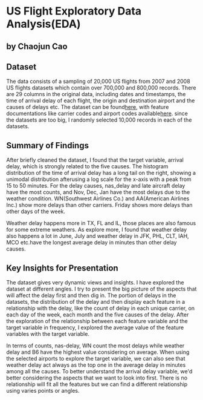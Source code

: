 # US Flight Exploratory Data Analysis(EDA)
## by Chaojun Cao 


## Dataset

The data consists of a sampling of 20,000 US flights from 2007 and 2008 US flights datasets which contain over 700,000 and 800,000 records. There are 29 columns in the original data, including dates and timestamps, the time of arrival delay of each flight, the origin and destination airport and the causes of delays etc. The dataset can be found[here](http://stat-computing.org/dataexpo/2009/the-data.html),
with feature documentations like carrier codes and airport codes available[here](http://stat-computing.org/dataexpo/2009/supplemental-data.html).
since the datasets are too big, I randomly selected 10,000 records in each of the datasets. 


## Summary of Findings
After briefly cleaned the dataset, I found that the target variable, arrival delay, 
which is strongly related to the five causes. The histogram distribution of the time of arrival delay has a long tail on the right, showing a unimodal distribution afterusing a log scale for the x-axis with a peak from 15 to 50 minutes. For the delay causes, 
nas_delay and late aircraft delay have the most counts, and Nov, Dec, Jan have the most delays due to the weather condition. WN(Southwest Airlines Co.) and AA(American Airlines Inc.) 
show more delays than other carriers. Friday shows more delays than other days of the week. 

Weather delay happens more in TX, FL and IL, those places are also famous for some extreme weathers. 
As explore more, I found that weather delay also happens a lot in June, July and weather delay in JFK, PHL, CLT, IAH, 
MCO etc.have the longest average delay in minutes than other delay causes. 


## Key Insights for Presentation
The dataset gives very dynamic views and insights. I have explored the dataset at different angles. 
I try to present the big picture of the aspects that will affect the delay first and then dig in. The portion of delays
in the datasets, the distribution of the delay and then display each feature in a relationship with the delay, like the count of
delay in each unique carrier, on each day of the week, each month and the five causes of the delay. After the exploration of the relationship between each feature variable and the target variable in frequency, I explored the average value of the feature variables with the target variable. 

In terms of counts, nas-delay, WN count the most delays while weather delay and B6 have the highest value considering on average. 
When using the selected airports to explore the target variable, we can also see that weather delay act always as the top one in the average delay in minutes among all the causes. To better understand the arrival delay variable, we'd better considering the aspects that we want to look into first. There is no relationship will fit all the features but we can find a different relationship using varies points or angles. 
